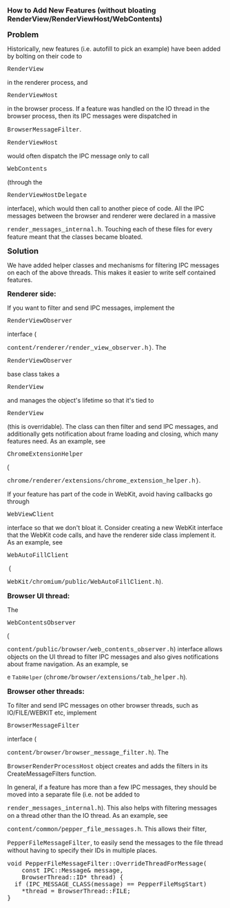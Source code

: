 ### How to Add New Features (without bloating RenderView/RenderViewHost/WebContents)

**<font size="4">Problem</font>**


Historically, new features (i.e. autofill to pick an example) have been added by bolting on their code to 

<font face="'courier new', monospace">RenderView</font>

<font face="arial, sans-serif"> </font>in the renderer process, and 

<font face="'courier new', monospace">RenderViewHost</font>

<font face="arial, sans-serif"> </font>in the browser process. If a feature was handled on the IO thread in the browser process, then its IPC messages were dispatched in 

<font face="'courier new', monospace">BrowserMessageFilter</font>. 

<font face="'courier new', monospace">RenderViewHost</font>

<font face="arial, sans-serif"> </font>would often dispatch the IPC message only to call 

<font face="'courier new', monospace">WebContents</font>

<font face="arial, sans-serif"> </font>(through the 

<font face="'courier new', monospace">RenderViewHostDelegate</font>

<font face="arial, sans-serif"> </font>interface), which would then call to another piece of code. All the IPC messages between the browser and renderer were declared in a massive 

<font face="'courier new', monospace">render_messages_internal.h</font>.  Touching each of these files for every feature meant that the classes became bloated.


**<font size="4">Solution</font>**


We have added helper classes and mechanisms for filtering IPC messages on each of the above threads. This makes it easier to write self contained features.


<font size="3"><b>Renderer side:</b></font>


If you want to filter and send IPC messages, implement the 

<font face="'courier new', monospace">RenderViewObserver</font>

<font face="arial, sans-serif"> </font>interface (

<font face="'courier new', monospace">content/renderer/render_view_observer.h)</font>. The 

<font face="'courier new', monospace">RenderViewObserver</font>

<font face="arial, sans-serif"> </font>base class takes a 

<font face="'courier new', monospace">RenderView</font>

<font face="arial, sans-serif"> </font>and manages the object's lifetime so that it's tied to 

<font face="'courier new', monospace">RenderView</font>

<font face="arial, sans-serif"> </font>(this is overridable). The class can then filter and send IPC messages, and additionally gets notification about frame loading and closing, which many features need.  As an example, see 

<font face="'courier new', monospace">ChromeExtensionHelper&nbsp;</font>

<font face="arial, sans-serif">(</font>

<font face="'courier new', monospace">chrome/renderer/extensions/chrome_extension_helper.h)</font>.


If your feature has part of the code in WebKit, avoid having callbacks go through 

<font face="'courier new', monospace">WebViewClient</font>

<font face="arial, sans-serif"> </font>interface so that we don't bloat it. Consider creating a new WebKit interface that the WebKit code calls, and have the renderer side class implement it. As an example, see 

<font face="'courier new', monospace">WebAutoFillClient</font>

<font face="arial, sans-serif">&nbsp;(</font>

<font face="'courier new', monospace">WebKit/chromium/public/WebAutoFillClient.h</font>).


<font size="3"><b>Browser UI thread:</b></font>


The 

<font face="'courier new', monospace">WebContentsObserver</font>

<font face="arial, sans-serif"> (</font>

<font face="'courier new', monospace">content/public/browser/web_contents_observer.h</font>) interface allows objects on the UI thread to filter IPC messages and also gives notifications about frame navigation. As an example, se

<font size="2">e&nbsp;</font><font face="courier new, monospace" size="2">TabHelper</font><font face="arial, sans-serif"> (</font><font face="'courier new', monospace">chrome/browser/extensions/tab_helper.h</font><font face="arial, sans-serif">).</font>


**<font size="3">Browser other threads:</font>**


To filter and send IPC messages on other browser threads, such as IO/FILE/WEBKIT etc, implement 

<font face="'courier new', monospace">BrowserMessageFilter</font>

<font face="arial, sans-serif"> </font>interface (

<font face="'courier new', monospace">content/browser/browser_message_filter.h</font>). The 

<font face="'courier new', monospace">BrowserRenderProcessHost</font> object creates and adds the filters in its CreateMessageFilters function.


In general, if a feature has more than a few IPC messages, they should be moved into a separate file (i.e. not be added to 

<font face="'courier new', monospace">render_messages_internal.h</font>). This also helps with filtering messages on a thread other than the IO thread. As an example, see 

<font face="'courier new', monospace">content/common/pepper_file_messages.h</font>. This allows their filter, 

<font face="'courier new', monospace">PepperFileMessageFilter</font>, to easily send the messages to the file thread without having to specify their IDs in multiple places.

<pre>
void PepperFileMessageFilter::OverrideThreadForMessage(
    const IPC::Message& message,
    BrowserThread::ID* thread) {
  if (IPC_MESSAGE_CLASS(message) == PepperFileMsgStart)
    *thread = BrowserThread::FILE;
}
</pre>

<pre>

</pre>